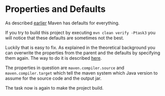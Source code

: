 # Properties and Defaults

As described [earlier](../theory.md#convention-over-configuration) Maven has defaults for everything.

If you try to build this project by executing `mvn clean verify -Ptask3` you will notice that these defaults are
sometimes not the best.

Luckily that is easy to fix. As explained in the theoretical background you can overwrite the properties from
the parent and the defaults by specifying them again. The way to do it is described
[here](https://maven.apache.org/pom.html#Properties).

The properties in question are `maven.compiler.source` and `maven.compiler.target` which tell the maven
system which Java version to assume for the source code and the output jar.

The task now is again to make the project build.
